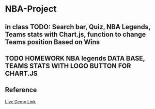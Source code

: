 # NBA-Project

## in class TODO: Search bar, Quiz, NBA Legends, Teams stats with Chart.js, function to change Teams position Based on Wins

## TODO HOMEWORK NBA legends DATA BASE, TEAMS STATS WITH LOGO BUTTON FOR CHART.JS 

## Reference 

[Live Demo Link](https://nba-project-2024.netlify.app/)